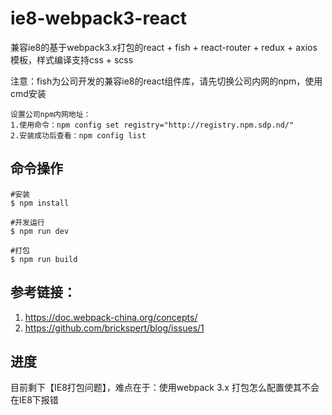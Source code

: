 # ie8-webpack3-react
兼容ie8的基于webpack3.x打包的react + fish + react-router + redux + axios模板，样式编译支持css + scss

注意：fish为公司开发的兼容ie8的react组件库，请先切换公司内网的npm，使用cmd安装

```
设置公司npm内网地址：
1.使用命令：npm config set registry="http://registry.npm.sdp.nd/"
2.安装成功后查看：npm config list
```

## 命令操作
```
#安装
$ npm install

#开发运行
$ npm run dev

#打包
$ npm run build
```

## 参考链接：
1.  https://doc.webpack-china.org/concepts/
2.  https://github.com/brickspert/blog/issues/1

## 进度
目前剩下【IE8打包问题】，难点在于：使用webpack 3.x 打包怎么配置使其不会在IE8下报错